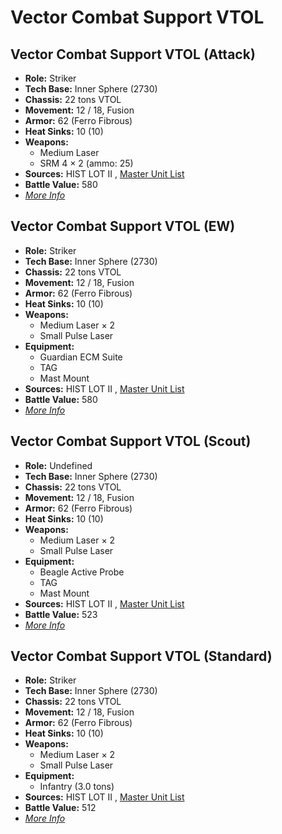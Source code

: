 # Vector Combat Support VTOL 

## Vector Combat Support VTOL (Attack) 

- **Role:** Striker 
- **Tech Base:** Inner Sphere (2730) 
- **Chassis:** 22 tons VTOL 
- **Movement:** 12 / 18, Fusion 
- **Armor:** 62 (Ferro Fibrous) 
- **Heat Sinks:** 10 (10) 
- **Weapons:** 
  - Medium Laser 
  - SRM 4 × 2 (ammo: 25) 
- **Sources:** HIST LOT II , [Master Unit List](http://masterunitlist.info/Unit/Details/6771) 
- **Battle Value:** 580 
- [*More Info*](vector_combat_support_vtol/vector_combat_support_vtol_attack.md) 

## Vector Combat Support VTOL (EW) 

- **Role:** Striker 
- **Tech Base:** Inner Sphere (2730) 
- **Chassis:** 22 tons VTOL 
- **Movement:** 12 / 18, Fusion 
- **Armor:** 62 (Ferro Fibrous) 
- **Heat Sinks:** 10 (10) 
- **Weapons:** 
  - Medium Laser × 2 
  - Small Pulse Laser 
- **Equipment:** 
  - Guardian ECM Suite 
  - TAG 
  - Mast Mount 
- **Sources:** HIST LOT II , [Master Unit List](http://masterunitlist.info/Unit/Details/6770) 
- **Battle Value:** 580 
- [*More Info*](vector_combat_support_vtol/vector_combat_support_vtol_ew.md) 

## Vector Combat Support VTOL (Scout) 

- **Role:** Undefined 
- **Tech Base:** Inner Sphere (2730) 
- **Chassis:** 22 tons VTOL 
- **Movement:** 12 / 18, Fusion 
- **Armor:** 62 (Ferro Fibrous) 
- **Heat Sinks:** 10 (10) 
- **Weapons:** 
  - Medium Laser × 2 
  - Small Pulse Laser 
- **Equipment:** 
  - Beagle Active Probe 
  - TAG 
  - Mast Mount 
- **Sources:** HIST LOT II , [Master Unit List](http://masterunitlist.info/Unit/Details/6769) 
- **Battle Value:** 523 
- [*More Info*](vector_combat_support_vtol/vector_combat_support_vtol_scout.md) 

## Vector Combat Support VTOL (Standard) 

- **Role:** Striker 
- **Tech Base:** Inner Sphere (2730) 
- **Chassis:** 22 tons VTOL 
- **Movement:** 12 / 18, Fusion 
- **Armor:** 62 (Ferro Fibrous) 
- **Heat Sinks:** 10 (10) 
- **Weapons:** 
  - Medium Laser × 2 
  - Small Pulse Laser 
- **Equipment:** 
  - Infantry (3.0 tons) 
- **Sources:** HIST LOT II , [Master Unit List](http://masterunitlist.info/Unit/Details/6768) 
- **Battle Value:** 512 
- [*More Info*](vector_combat_support_vtol/vector_combat_support_vtol_standard.md) 

